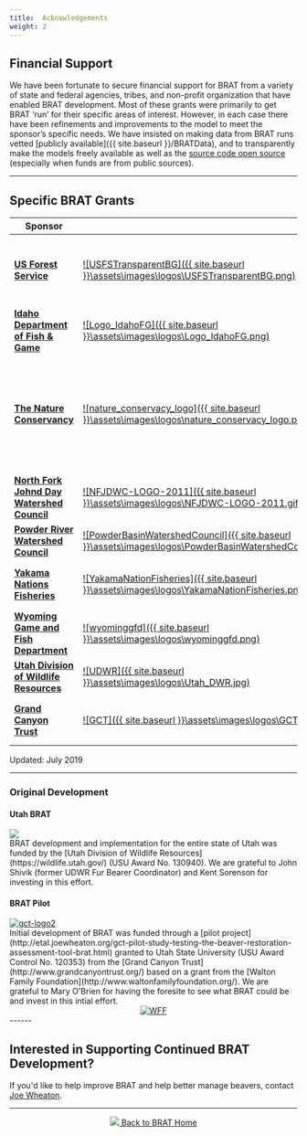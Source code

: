```yaml
---
title:  Acknowledgements
weight: 2
---
```


## Financial Support

We have been fortunate to secure financial support for BRAT from a variety of state and federal agencies, tribes, and non-profit organization that have enabled BRAT development. Most of these grants were primarily to get BRAT ‘run’ for their specific areas of interest. However, in each case there have been refinements and improvements to the model to meet the sponsor’s specific needs. We have insisted on making data from BRAT runs vetted [publicly available]({{ site.baseurl }}/BRATData), and to transparently make the models freely available as well as the [source code open source](https://github.com/Riverscapes/pyBRAT)  (especially when funds are from public sources). 

------

## Specific BRAT Grants



| Sponsor   | | Geography   | Year(s)   | Status      |
| ---------------------------------------- | - | -------------------- | -------------- | ------------- |
| **[US Forest Service](https://www.fs.fed.us)** |[![USFSTransparentBG]({{ site.baseurl }}\assets\images\logos\USFSTransparentBG.png)](https://www.fs.fed.us)| [Greater Yellowstone Ecosystem](https://www.nps.gov/yell/learn/nature/greater-yellowstone-ecosystem.htm) (Idaho, Wyoming & Montana) | 2018-2019 | In progress     |
| **[Idaho Department of Fish & Game](https://idfg.idaho.gov/)** | [![Logo_IdahoFG]({{ site.baseurl }}\assets\images\logos\Logo_IdahoFG.png)](https://idfg.idaho.gov/)| State of Idaho                           | 2018-2019 | [Complete]({{ site.baseurl }}/BRATData/USA/IDFG_Idaho/) |
| **[The Nature Conservancy](https://www.nature.org/ourinitiatives/regions/northamerica/unitedstates/california/index.htm)** | [![nature_conservacy_logo]({{ site.baseurl }}\assets\images\logos\nature_conservacy_logo.png)](https://www.nature.org/ourinitiatives/regions/northamerica/unitedstates/california/index.htm)  | Sierra Nevada, Northern Coast Range, Desert Terminal Lakes Watersheds (California & Nevada) | 2018-2019 | [Complete]({{ site.baseurl }}/BRATData/USA/TNC_SierraNevada/) |
| **[North Fork Johnd Day Watershed Council](http://nfjdwc.org/)** | [![NFJDWC-LOGO-2011]({{ site.baseurl }}\assets\images\logos\NFJDWC-LOGO-2011.gif)](http://nfjdwc.org/) | John Day Watershed (Oregon)              | 2018-2019 | [Complete]({{ site.baseurl }}/BRATData/USA/NFJDWC_JohnDay/)   |
| **[Powder River Watershed Council](http://www.powderbasinwatershedcouncil.org/)** | [![PowderBasinWatershedCouncil]({{ site.baseurl }}\assets\images\logos\PowderBasinWatershedCouncil.png)](http://www.powderbasinwatershedcouncil.org/)| Burnt River Watershed (Oregon)           | 2018-2019 | [Complete]({{ site.baseurl }}/BRATData/USA/PBWC_Burnt/) |
| **[Yakama Nations Fisheries](http://yakamafish-nsn.gov/)** | [![YakamaNationFisheries]({{ site.baseurl }}\assets\images\logos\YakamaNationFisheries.png)](http://yakamafish-nsn.gov/)| Yakima and Klikitat Watersheds (Washington) | 2017-2018   | [Complete]({{ site.baseurl}}/BRATData/USA/Yakama_Nation/) |
| **[Wyoming Game and Fish Department](https://wgfd.wyo.gov/)** | [![wyominggfd]({{ site.baseurl }}\assets\images\logos\wyominggfd.png)](https://wgfd.wyo.gov/) | Upper Green River Watershed              | 2016-2017   | Complete     |
| **[Utah Division of Wildlife Resources](https://wildlife.utah.gov)** |[![UDWR]({{ site.baseurl }}\assets\images\logos\Utah_DWR.jpg)](https://wildlife.utah.gov) | State of Utah                            |  2014-2015   | [Complete]({{ site.baseurl }}\BRATData\USA\UDWR_Utah\)     |
| **[Grand Canyon Trust](http://www.grandcanyontrust.org/)** | [![GCT]({{ site.baseurl }}\assets\images\logos\GCT.jpg)](http://www.grandcanyontrust.org/)| Escalante River Watershed                | 2011-2012   | [Complete]({{ site.baseurl }}http://etal.joewheaton.org/gct-pilot-study-testing-the-beaver-restoration-assessment-tool-brat.html) |


Updated: July 2019

------

### Original Development
#### Utah BRAT
<div class="float-right"><a href="https://wildlife.utah.gov"><img src="{{ site.baseurl }}/assets/images/logos/Utah_DWR.jpg"></a></div> BRAT development and implementation for the entire state of Utah was funded by the [Utah Division of Wildlife Resources](https://wildlife.utah.gov/)  (USU Award No. 130940). We are grateful to John Shivik (former UDWR Fur Bearer Coordinator) and Kent Sorenson for investing in this effort.


#### BRAT Pilot

<div class="float-right"><a href="http://www.grandcanyontrust.org/"><img src="/assets/images/logos/GCT.jpg" alt="gct-logo2"></a></div> Initial development of BRAT was funded through a [pilot project](http://etal.joewheaton.org/gct-pilot-study-testing-the-beaver-restoration-assessment-tool-brat.html) granted to Utah State University (USU Award Control No. 120353) from the [Grand Canyon Trust](http://www.grandcanyontrust.org/) based on a grant from the [Walton Family Foundation](http://www.waltonfamilyfoundation.org/). We are grateful to Mary O'Brien for having the foresite to see what BRAT could be and invest in this intial effort. 

<div align="center">
	<div><a href="http://www.waltonfamilyfoundation.org"><img src="/assets/images/logos/WFF.jpg" alt="WFF"></a></div>
</div>
------

## Interested in Supporting Continued BRAT Development?

If you'd like to help improve BRAT and help better manage beavers, contact [Joe Wheaton](http://www.joewheaton.org/contact.html). 



------
<div align="center">
	<a class="hollow button" href="{{ site.baseurl }}/"><img src="{{ site.baseurl }}/assets/images/favicons/favicon-16x16.png">  Back to BRAT Home </a>  
</div>

